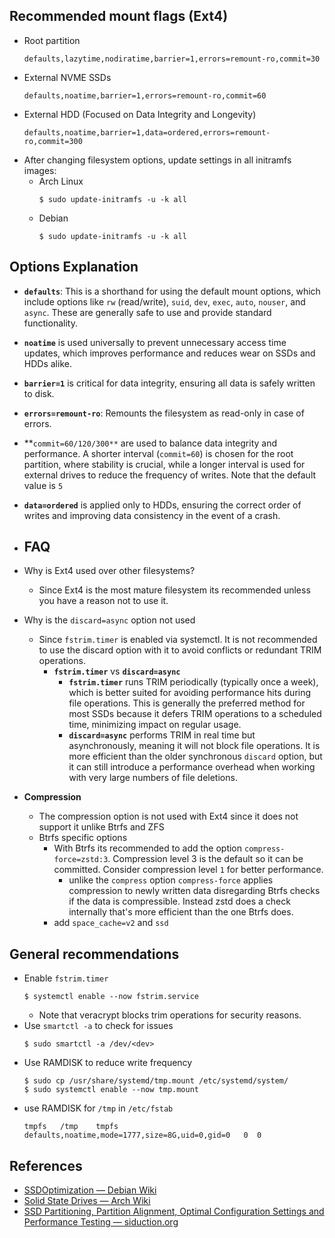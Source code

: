 ## Recommended mount flags (Ext4)
- Root partition
  ```
  defaults,lazytime,nodiratime,barrier=1,errors=remount-ro,commit=30
  ```
- External NVME SSDs
  ```
  defaults,noatime,barrier=1,errors=remount-ro,commit=60
  ```
- External HDD (Focused on Data Integrity and Longevity)
  ```
  defaults,noatime,barrier=1,data=ordered,errors=remount-ro,commit=300
  ```
- After changing filesystem options, update settings in all initramfs images:
	- Arch Linux 
	  ```
	  $ sudo update-initramfs -u -k all  
	  ```
	- Debian
	  ```
	  $ sudo update-initramfs -u -k all  
	  ```
## Options Explanation
- **`defaults`**: This is a shorthand for using the default mount options, which include options like `rw` (read/write), `suid`, `dev`, `exec`, `auto`, `nouser`, and `async`. These are generally safe to use and provide standard functionality.
- **`noatime`** is used universally to prevent unnecessary access time updates, which improves performance and reduces wear on SSDs and HDDs alike.
- **`barrier=1`** is critical for data integrity, ensuring all data is safely written to disk.
- **`errors=remount-ro`**: Remounts the filesystem as read-only in case of errors.
- **`commit=60/120/300**` are used to balance data integrity and performance. A shorter interval (`commit=60`) is chosen for the root partition, where stability is crucial, while a longer interval is used for external drives to reduce the frequency of writes. Note that the default value is `5`
- **`data=ordered`** is applied only to HDDs, ensuring the correct order of writes and improving data consistency in the event of a crash.


- ## FAQ
- Why is Ext4 used over other filesystems?
	- Since Ext4 is the most mature filesystem its recommended unless you have a reason not to use it.
- Why is the `discard=async` option not used
	- Since `fstrim.timer` is enabled via systemctl. It is not recommended to use the discard option with it to avoid conflicts or redundant TRIM operations.
		- **`fstrim.timer`** vs **`discard=async`**
			- **`fstrim.timer`** runs TRIM periodically (typically once a week), which is better suited for avoiding performance hits during file operations. This is generally the preferred method for most SSDs because it defers TRIM operations to a scheduled time, minimizing impact on regular usage.
			- **`discard=async`** performs TRIM in real time but asynchronously, meaning it will not block file operations. It is more efficient than the older synchronous `discard` option, but it can still introduce a performance overhead when working with very large numbers of file deletions.
- **Compression**
	- The compression option is not used with Ext4 since it does not support it unlike Btrfs and ZFS
	- Btrfs specific options
		- With Btrfs its recommended to add the option `compress-force=zstd:3`. Compression level 3 is the default so it can be committed. Consider compression level `1` for better performance.
			- unlike the `compress` option `compress-force` applies compression to newly written data disregarding Btrfs checks if the data is compressible. Instead zstd does a check internally that's more efficient than the one Btrfs does.
		- add `space_cache=v2` and `ssd`


## General recommendations
- Enable `fstrim.timer`
  ```
  $ systemctl enable --now fstrim.service  
  ```
	- Note that veracrypt blocks trim operations for security reasons.
- Use `smartctl -a` to check for issues
  ```
  $ sudo smartctl -a /dev/<dev>  
  ```
- Use RAMDISK to reduce write frequency
  ```
  $ sudo cp /usr/share/systemd/tmp.mount /etc/systemd/system/  
  $ sudo systemctl enable --now tmp.mount  
  ```
- use RAMDISK for `/tmp` in  `/etc/fstab`
  ```
  tmpfs   /tmp    tmpfs   defaults,noatime,mode=1777,size=8G,uid=0,gid=0   0  0
  ```

## References
- [SSDOptimization — Debian Wiki](https://wiki.debian.org/SSDOptimization)
- [Solid State Drives  — Arch Wiki](https://wiki.archlinux.org/index.php/Solid_State_Drives)
- [SSD Partitioning, Partition Alignment, Optimal Configuration Settings and Performance Testing — siduction.org](https://siduction.org/2012/01/ssd-partitioning-partition-alignment-optimal-configuration-settings-and-performance-testing/)
